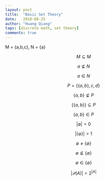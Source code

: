 ```yaml
---
layout: post
title:  "Basic Set Theory"
date:   2018-08-25
author: "Huang Qiang"
tags: [discrete math, set theory]
comments: true
---
```


M = {a,b,c}, N = {a}

$$M \subseteq M$$

$$a \not\subseteq N$$

$$a \in N$$

$$P = \{\{a, b\}, c, d\}$$

$$\{a, b\} \not\subseteq P$$

$$\{\{a, b\}\} \subseteq P$$

$$\{a, b\} \in P$$

$$|\emptyset| = 0$$

$$|\{\emptyset\}| = 1$$

$$\emptyset \not= \{\emptyset\}$$

$$\emptyset \not\subseteq \{\emptyset\}$$

$$\emptyset \in \{\emptyset\}$$

$$|\mathcal{P}(A)| = 2^{|A|}$$